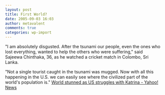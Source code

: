 ```yaml
---
layout: post
title: First World?
date: 2005-09-03 16:03
author: metavalent
comments: true
categories: wp-import
---
```

"I am absolutely disgusted. After the tsunami our people, even the ones who lost everything, wanted to help the others who were suffering," said Sajeewa Chinthaka, 36, as he watched a cricket match in Colombo, Sri Lanka.

"Not a single tourist caught in the tsunami was mugged. Now with all this happening in the U.S. we can easily see where the civilized part of the world's population is."
<a href="http://news.yahoo.com/s/nm/20050902/ts_nm/weather_katrina_reaction_dc">World stunned as US struggles with Katrina - Yahoo! News</a>
